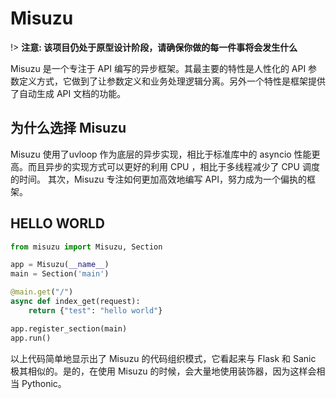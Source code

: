 # Misuzu
!> **注意: 该项目仍处于原型设计阶段，请确保你做的每一件事将会发生什么**

Misuzu 是一个专注于 API 编写的异步框架。其最主要的特性是人性化的 API 参数定义方式，它做到了让参数定义和业务处理逻辑分离。另外一个特性是框架提供了自动生成 API 文档的功能。

## 为什么选择 Misuzu
Misuzu 使用了uvloop 作为底层的异步实现，相比于标准库中的 asyncio 性能更高。而且异步的实现方式可以更好的利用 CPU ，相比于多线程减少了 CPU 调度的时间。
其次，Misuzu 专注如何更加高效地编写 API，努力成为一个偏执的框架。

## HELLO WORLD
```python
from misuzu import Misuzu, Section

app = Misuzu(__name__)
main = Section('main')

@main.get("/")
async def index_get(request):
    return {"test": "hello world"}

app.register_section(main)
app.run()
```

以上代码简单地显示出了 Misuzu 的代码组织模式，它看起来与 Flask 和 Sanic 极其相似的。是的，在使用 Misuzu 的时候，会大量地使用装饰器，因为这样会相当 Pythonic。